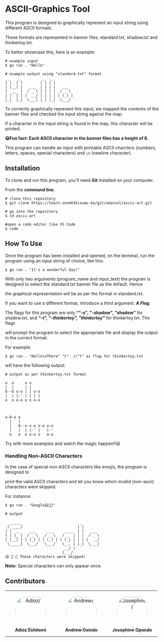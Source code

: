 # ASCII-Graphics Tool

This program is designed to graphically represent an input string using different ASCII formats.

These formats are represented in banner files; standard.txt, shadow.txt and thinkertoy.txt.

To better showcase this, here is an example:

```
# example input
$ go run . "Hello"

# example output using "standard.txt" format
 _    _          _   _
| |  | |        | | | |
| |__| |   ___  | | | |   ___
|  __  |  / _ \ | | | |  / _ \
| |  | | |  __/ | | | | | (_) |
|_|  |_|  \___| |_| |_|  \___/

```

To correctly graphically represent this input, we mapped the contents of the banner files and checked the input string against the map.

If a character in the input string is found in the map, this character will be printed.

**😃Fun fact: Each ASCII character in the banner files has a height of 8.**

This program can handle an input with printable ASCII charcters (numbers, letters, spaces, special characters) and `\n` (newline character).

## Installation

To clone and run this program, you'll need **Git** installed on your computer.

From the **command line**,

```
# clone this repository
$ git clone https://learn.zone01kisumu.ke/git/adaniel/ascii-art.git

# go into the repository
$ cd ascii-art

#open a code editor like VS Code
$ code .
```

## How To Use

Once the program has been installed and opened, on the terminal, run the program using an input string of choice, like this:

```
$ go run . "It's a wonderful day!"
```

With only two arguments (program_name and input_text) the program is designed to select the standard.txt banner file as the default. Hence 

the graphical representation will be as per the format in standard.txt.

If you want to use a different format, introduce a third argument: ***A Flag***.

The flags for this program are only ***"-s", "-shadow", "shadow"** for shadow.txt, and ***"-t", "-thinkertoy", "thinkertoy"*** for thinkertoy.txt. The flags

will prompt the program to select the appropriate file and display the output in the correct format.

For example:

```
$ go run . "Hello\nThere" "t"  //"t" as flag for thinkertoy.txt
```

will have the following output:

```
# output as per thinkertoy.txt format

o  o     o o     
|  |     | |     
O--O o-o | | o-o 
|  | |-' | | | | 
o  o o-o o o o-o 
                 
                 
                       
o-O-o o                
  |   |                
  |   O--o o-o o-o o-o 
  |   |  | |-' |   |-' 
  o   o  o o-o o   o-o 

```

Try with more examples and watch the magic happen!!😃

### Handling Non-ASCII Characters

In the case of special non-ASCII characters like emojis, 
the program is designed to 

print the valid ASCII characters and let you know which invalid (non-ascii) characters were skipped.

For instance:

```
$ go run . "Google😋🤯🫣"

# output

  _____                           _         
 / ____|                         | |        
| |  __    ___     ___     __ _  | |   ___  
| | |_ |  / _ \   / _ \   / _` | | |  / _ \ 
| |__| | | (_) | | (_) | | (_| | | | |  __/ 
 \_____|  \___/   \___/   \__, | |_|  \___| 
                           __/ |            
                          |___/             
😋 🤯 🫣 These characters were skipped!
```

**Note:**
Special characters can only appear once.

## Contributors

<table>
<tr>
    <td align="center" style="word-wrap: break-word; width: 150.0; height: 150.0">
        <a href=https://github.com/adiozdaniel>
            <img src=https://avatars.githubusercontent.com/u/42722945?v=4 width="100;"  style="border-radius:50%;align-items:center;justify-content:center;overflow:hidden;padding-top:10px" alt=Adioz/>
            <br />
            <sub style="font-size:14px"><b>Adioz Eshitemi</b></sub>
        </a>
    </td>
    <td align="center" style="word-wrap: break-word; width: 150.0; height: 150.0">
        <a href=https://github.com/andyosyndoh>
            <img src=https://lh3.googleusercontent.com/a/ACg8ocJxdK377MFuE7RWjNgvNWAzUXOGYu7axz1M55VZDeEgGy1CMuDV=s96-c-rg-br100 width="100;"  style="border-radius:50%;align-items:center;justify-content:center;overflow:hidden;padding-top:10px" alt=Andrew/>
            <br />
            <sub style="font-size:14px"><b>Andrew Osindo</b></sub>
        </a>
    </td>
    <td align="center" style="word-wrap: break-word; width: 150.0; height: 150.0">
        <a href=https://github.com/josie-opondo>
            <img src=https://avatars.githubusercontent.com/u/77047643?v=4 width="100;"  style="border-radius:50%;align-items:center;justify-content:center;overflow:hidden;padding-top:10px" alt=Josephine/>
            <br />
            <sub style="font-size:14px"><b>Josephine Opondo</b></sub>
        </a>
    </td>
</tr>
</table>
